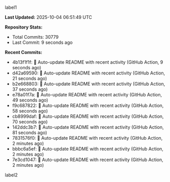
label1 
<!-- ACTIVITY_START -->
**Last Updated:** 2025-10-04 06:51:49 UTC

**Repository Stats:**
- Total Commits: 30779
- Last Commit: 9 seconds ago

**Recent Commits:**
- 4b13f1f1f: 🤖 Auto-update README with recent activity (GitHub Action, 9 seconds ago)
- d42a69590: 🤖 Auto-update README with recent activity (GitHub Action, 21 seconds ago)
- b2e668803: 🤖 Auto-update README with recent activity (GitHub Action, 37 seconds ago)
- e78a01f7a: 🤖 Auto-update README with recent activity (GitHub Action, 49 seconds ago)
- f9c687822: 🤖 Auto-update README with recent activity (GitHub Action, 58 seconds ago)
- cb8999daf: 🤖 Auto-update README with recent activity (GitHub Action, 70 seconds ago)
- 142ddc3b7: 🤖 Auto-update README with recent activity (GitHub Action, 81 seconds ago)
- 7831576f0: 🤖 Auto-update README with recent activity (GitHub Action, 2 minutes ago)
- bbbc6a5ef: 🤖 Auto-update README with recent activity (GitHub Action, 2 minutes ago)
- 7e3cd1047: 🤖 Auto-update README with recent activity (GitHub Action, 2 minutes ago)
<!-- ACTIVITY_END -->

label2
